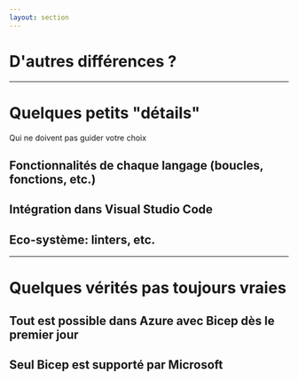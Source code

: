 ```yaml
---
layout: section
---
```


# D'autres différences ?

---

# Quelques petits "détails"
Qui ne doivent pas guider votre choix

<v-clicks>

## Fonctionnalités de chaque langage (boucles, fonctions, etc.)

## Intégration dans Visual Studio Code

## Eco-système: linters, etc.

</v-clicks>

---

# Quelques vérités pas toujours vraies

<v-clicks>

## Tout est possible dans Azure avec Bicep dès le premier jour

## Seul Bicep est supporté par Microsoft

</v-clicks>


<!-- 
- Some remaining details
  - Language features
  - VS Code integration
  - Tooling
- Statements not always true
  - Bicep is fine unless you do multi-cloud
  - Everything is supported "out of the box" in Bicep 
-->
